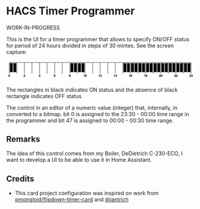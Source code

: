 # HACS Timer Programmer

WORK-IN-PROGRESS

This is the UI for a timer programmer that allows to specify ON/OFF status for period of 24 hours divided in steps of 30 mintes. See the screen capture:

![Timer Programmer screen capture](images/timer-programmer.png?raw=true)

The rectangles in black indicates ON status and the absence of black rectangle indicates OFF status

The control in an editor of a numeric value (integer) that, internally, in converted to a bitmap. bit 0 is assigned to the 23:30 - 00:00 time range in the programmer and bit 47 is assigned to 00:00 - 00:30 time range.

## Remarks

The idea of this control comes from my Boiler, DeDietrich C-230-ECO, I want to develop a UI to be able to use it in Home Assistant.

## Credits

- This card project configuration was inspired on work from [pmongloid/flipdown-timer-card](https://github.com/pmongloid/flipdown-timer-card) and [@iantrich](https://github.com/iantrich)
